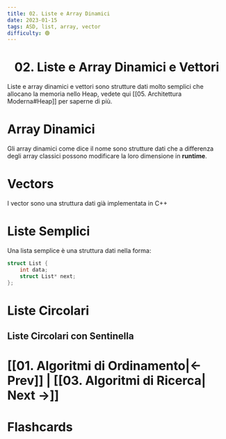 ```yaml
---
title: 02. Liste e Array Dinamici
date: 2023-01-15
tags: ASD, list, array, vector
difficulty: 🟢
---
```


<h1  style="text-align: center;">  02. Liste e Array Dinamici e Vettori </h1> 

Liste e array dinamici e vettori sono strutture dati molto semplici che allocano la memoria nello Heap, vedete qui [[05. Architettura Moderna#Heap]] per saperne di più.


# Array Dinamici

Gli array dinamici come dice il nome sono strutture dati che a differenza degli array classici possono modificare la loro dimensione in **runtime**.


# Vectors

I vector sono una struttura dati già implementata in C++ 


# Liste Semplici

Una lista semplice è una struttura dati nella forma:
```cpp
struct List {
	int data;
	struct List* next;
};
```


# Liste Circolari

## Liste Circolari con Sentinella





# [[01. Algoritmi di Ordinamento|← Prev]] | [[03. Algoritmi di Ricerca| Next →]]






# Flashcards

